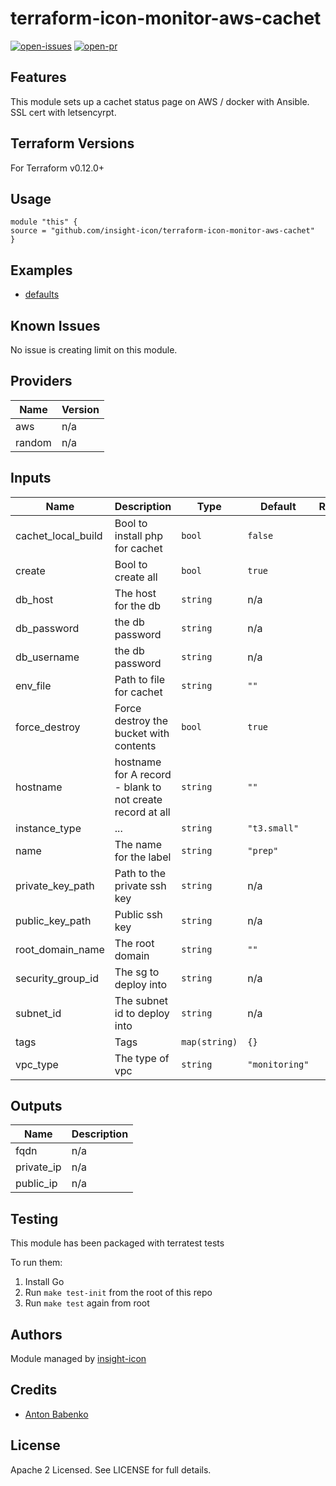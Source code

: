 # terraform-icon-monitor-aws-cachet

[![open-issues](https://img.shields.io/github/issues-raw/insight-icon/terraform-icon-monitor-aws-cachet?style=for-the-badge)](https://github.com/insight-icon/terraform-icon-monitor-aws-cachet/issues)
[![open-pr](https://img.shields.io/github/issues-pr-raw/insight-icon/terraform-icon-monitor-aws-cachet?style=for-the-badge)](https://github.com/insight-icon/terraform-icon-monitor-aws-cachet/pulls)

## Features

This module sets up a cachet status page on AWS / docker with Ansible.  SSL cert with letsencyrpt.  

## Terraform Versions

For Terraform v0.12.0+

## Usage

```hcl-terraform
module "this" {
source = "github.com/insight-icon/terraform-icon-monitor-aws-cachet"
}
```
## Examples

- [defaults](https://github.com/insight-icon/terraform-icon-monitor-aws-cachet/tree/master/examples/defaults)

## Known  Issues
No issue is creating limit on this module.

<!-- BEGINNING OF PRE-COMMIT-TERRAFORM DOCS HOOK -->
## Providers

| Name | Version |
|------|---------|
| aws | n/a |
| random | n/a |

## Inputs

| Name | Description | Type | Default | Required |
|------|-------------|------|---------|:-----:|
| cachet\_local\_build | Bool to install php for cachet | `bool` | `false` | no |
| create | Bool to create all | `bool` | `true` | no |
| db\_host | The host for the db | `string` | n/a | yes |
| db\_password | the db password | `string` | n/a | yes |
| db\_username | the db password | `string` | n/a | yes |
| env\_file | Path to file for cachet | `string` | `""` | no |
| force\_destroy | Force destroy the bucket with contents | `bool` | `true` | no |
| hostname | hostname for A record - blank to not create record at all | `string` | `""` | no |
| instance\_type | ... | `string` | `"t3.small"` | no |
| name | The name for the label | `string` | `"prep"` | no |
| private\_key\_path | Path to the private ssh key | `string` | n/a | yes |
| public\_key\_path | Public ssh key | `string` | n/a | yes |
| root\_domain\_name | The root domain | `string` | `""` | no |
| security\_group\_id | The sg to deploy into | `string` | n/a | yes |
| subnet\_id | The subnet id to deploy into | `string` | n/a | yes |
| tags | Tags | `map(string)` | `{}` | no |
| vpc\_type | The type of vpc | `string` | `"monitoring"` | no |

## Outputs

| Name | Description |
|------|-------------|
| fqdn | n/a |
| private\_ip | n/a |
| public\_ip | n/a |

<!-- END OF PRE-COMMIT-TERRAFORM DOCS HOOK -->

## Testing
This module has been packaged with terratest tests

To run them:

1. Install Go
2. Run `make test-init` from the root of this repo
3. Run `make test` again from root

## Authors

Module managed by [insight-icon](https://github.com/insight-icon)

## Credits

- [Anton Babenko](https://github.com/antonbabenko)

## License

Apache 2 Licensed. See LICENSE for full details.